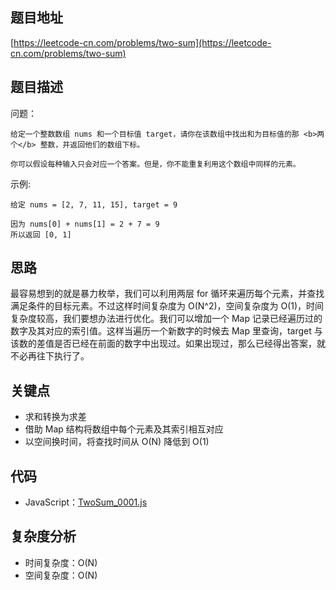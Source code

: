 <!--
 * @Date        : 2020-05-02 20:16:19
 * @LastEditors : anlzou
 * @Github      : https://github.com/anlzou
 * @LastEditTime: 2020-05-02 21:38:47
 * @FilePath    : \algorithm\problems\0001.TwoSum.md
 * @Describe    : 
 -->
## 题目地址

[https://leetcode-cn.com/problems/two-sum](https://leetcode-cn.com/problems/two-sum)

## 题目描述

问题：
```
给定一个整数数组 nums 和一个目标值 target，请你在该数组中找出和为目标值的那 <b>两个</b> 整数，并返回他们的数组下标。

你可以假设每种输入只会对应一个答案。但是，你不能重复利用这个数组中同样的元素。
```
示例:
```
给定 nums = [2, 7, 11, 15], target = 9

因为 nums[0] + nums[1] = 2 + 7 = 9
所以返回 [0, 1]
```

## 思路

最容易想到的就是暴力枚举，我们可以利用两层 for 循环来遍历每个元素，并查找满足条件的目标元素。不过这样时间复杂度为 O(N^2)，空间复杂度为 O(1)，时间复杂度较高，我们要想办法进行优化。我们可以增加一个 Map 记录已经遍历过的数字及其对应的索引值。这样当遍历一个新数字的时候去 Map 里查询，target 与该数的差值是否已经在前面的数字中出现过。如果出现过，那么已经得出答案，就不必再往下执行了。 

## 关键点

- 求和转换为求差
- 借助 Map 结构将数组中每个元素及其索引相互对应
- 以空间换时间，将查找时间从 O(N) 降低到 O(1)

## 代码

- JavaScript：[TwoSum_0001.js](.//../code/TwoSum_0001.js)

## 复杂度分析

- 时间复杂度：O(N)
- 空间复杂度：O(N)